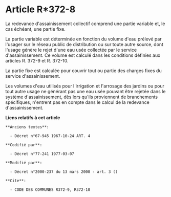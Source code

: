 # Article R*372-8

La redevance d'assainissement collectif comprend une partie variable et, le cas échéant, une partie fixe.

La partie variable est déterminée en fonction du volume d'eau prélevé par l'usager sur le réseau public de distribution ou
sur toute autre source, dont l'usage génère le rejet d'une eau usée collectée par le service d'assainissement. Ce volume est
calculé dans les conditions définies aux articles R. 372-9 et R. 372-10.

La partie fixe est calculée pour couvrir tout ou partie des charges fixes du service d'assainissement.

Les volumes d'eau utilisés pour l'irrigation et l'arrosage des jardins ou pour tout autre usage ne générant pas une eau usée
pouvant être rejetée dans le système d'assainissement, dès lors qu'ils proviennent de branchements spécifiques, n'entrent pas
en compte dans le calcul de la redevance d'assainissement.

**Liens relatifs à cet article**

	**Anciens textes**:

	  - Décret n°67-945 1967-10-24 ART. 4

	**Codifié par**:

	  - Décret n°77-241 1977-03-07

	**Modifié par**:

	  - Décret n°2000-237 du 13 mars 2000 - art. 3 ()

	**Cite**:

	  - CODE DES COMMUNES R372-9, R372-10
